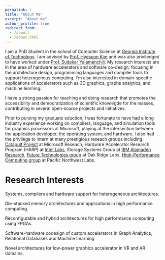 ```yaml
---
permalink: /
title: "About Me"
excerpt: "About me"
author_profile: true
redirect_from: 
  - /about/
  - /about.html
---
```


I am a PhD Student in the school of Computer Science at [Georgia Institute of Technology](https://www.cc.gatech.edu/).
I am advised by [Prof. Hyesoon Kim](https://www.cc.gatech.edu/fac/hyesoon) and was also priviledged to have worked under [Prof. Sudakar Yalamanchili](https://www.microarch.org/sudha.html). My research interests are in the area of hardware accelerators and software co-design, focusing in the architecture design, programming languages and compiler tools to support heterogenous computing. I'm also interested in domain-specific applications of accelerators such as 3D graphics, graphs analytics, and machine learning. 

I have a strong passion for teaching and doing research that promotes the accessibility and democratization of scientific knowlegde for the masses, contributing in several open-source projects and initiatives.

Prior to pursing my graduate eduction, I was fortunate to have had a long industry experience working on compilers, language, and simulation tools for graphics processors at Microsoft, playing at the intersection between the application developer, the operating system, and hardware. I also had the privilege to intern at many prestigious reseach groups including [Catapult Project](https://www.microsoft.com/en-us/research/project/project-catapult/) at Microsoft Reseach, Hardware Accelerator Research Program (HARP) at [Intel Labs](https://www.intel.com/content/www/us/en/research/overview.html), Storage Systems Group at [IBM Alamaden Research](https://research.ibm.com/labs/almaden/), [Future Technologies group](https://www.ornl.gov/group/ft) at Oak Ridge Labs, [High-Performance Computing group](https://www.pnnl.gov/high-performance-computing) at Pacific Northwest Labs.

Research Interests
======

Systems, compilers and hardware support for heterogeneous architectures.

Die-stacked memory architectures and applications in high performance computing.

Reconfigurable and hybrid architectures for high performance computing using FPGAs.

Software-hardware codesign of custom accelerators in Graph Analytics, Relational Databases and Machine Learning.

Novel architectures for low-power graphics accelerator in VR and AR domains.